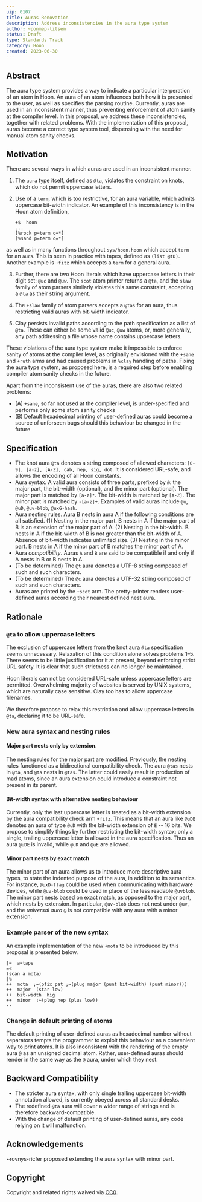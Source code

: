 ```yaml
---
uip: 0107
title: Auras Renovation
description: Address inconsistencies in the aura type system
author: ~ponmep-litsem
status: Draft
type: Standards Track
category: Hoon
created: 2023-06-30
---
```


## Abstract

The aura type system provides a way to indicate a particular interperation of an atom in Hoon. An aura of an atom influences both how it is presented to the user, as well as specifies the parsing routine. Currently, auras are used in an inconsistent manner, thus preventing enforcement of atom sanity at the compiler level. In this proposal, we address these inconsistencies, together with related problems. With the implementation of this proposal, auras become a correct type system tool, dispensing with the need for manual atom sanity checks.

## Motivation

There are several ways in which auras are used in an inconsistent manner.

1. The `aura` type itself, defined as `@ta`, violates the constraint on knots, which do not permit uppercase letters.

2. Use of a `term`, which is too restrictive, for an aura variable, which admits uppercase bit-width indicator.
	An example of this inconsistency is in the Hoon atom definition,
	
	```
	+$  hoon
	...
	[%rock p=term q=*]
	[%sand p=term q=*]
	```
as well as in many functions throughout `sys/hoon.hoon` which accept `term` for an `aura`. This is seen in 		practice 	with tapes, defined as `(list @tD)`. Another example is `+fitz` which accepts a `term` for a general aura.

3. Further, there are two Hoon literals which have uppercase letters in their digit set: `@uc` and `@uw`. The `scot` atom printer returns a `@ta`, and the `slaw` family of atom parsers similarly violates this same constraint, accepting a `@ta` as their string argument.

4. The `+slaw` family of atom parsers accepts a `@tas` for an aura, thus restricting valid auras with bit-width indicator.

5. Clay persists invalid paths according to the path specification as a list of `@ta`. These can either be some valid `@uc`, `@uw` atoms, or, more generally, any path addressing a file whose name contains uppercase letters.

These violations of the aura type system make it impossible to enforce sanity of atoms at the compiler level, as originally envisioned with the `+sane` and `+ruth` arms and had caused problems in `%clay` handling 
of paths. Fixing the aura type system, as proposed here, is a required step before enabling compiler
atom sanity checks in the future. 

Apart from the inconsistent use of the auras, there are also two related problems:

- (A) `+sane`, so far not used at the compiler level, is under-specified and performs only some atom sanity checks
- (B) Default hexadecimal printing of user-defined auras could become a source of unforseen bugs should this behaviour be changed in the future

## Specification
- The knot aura `@ta` denotes a string composed of allowed characters: `[0-9], [a-z], [A-Z], cab, hep, sig, dot`. It is considered URL-safe, and allows the encoding of all Hoon constants.
- Aura syntax. A valid aura consists of three parts, prefixed by `@`: the major part, the bit-width (optional), and the minor part (optional). The major part is matched by `[a-z]*`. The bit-width is matched by `[A-Z]`. The minor part is matched by `-[a-z]+`. Examples of valid auras include `@u`, `@uD`, `@uv-blob`, `@uxG-hash`.
- Aura nesting rules. Aura B nests in aura A if the following conditions are all satisfied. (1) Nesting in the major part. B nests in A if the major part of B is an extension of the major part of A. (2) Nesting in the bit-width. B nests in A if the bit-width of B is not greater than the bit-width of A. Absence of bit-width indicates unlimited size. (3) Nesting in the minor part. B nests in A if the minor part of B matches the minor part of A.
- Aura _compatibility_. Auras `A` and `B` are said to be compatible if and only if A nests in B or B nests in A.
- (To be determined) The `@t` aura denotes a UTF-8 string composed of such and such characters.
- (To be determined) The `@c` aura denotes a UTF-32 string composed of such and such characters.
- Auras are printed by the `+scot` arm. The pretty-printer renders user-defined auras according their
 nearest defined nest aura.

## Rationale

### `@ta` to allow uppercase letters

The exclusion of uppercase letters from the knot aura `@ta` specification seems unnecessary. Relaxation of this condition alone solves problems 1–5. There seems to be little justification for it at present, beyond enforcing strict URL safety. It is clear that such strictness can no longer be maintained.

Hoon literals can not be considered URL-safe unless uppercase letters are permitted. Overwhelming majority of websites is served by UNIX systems, which are naturally case sensitive. Clay too has to allow uppercase filenames.

We therefore propose to relax this restriction and allow uppercase letters in `@ta`, declaring it to be URL-safe.

### New aura syntax and nesting rules

#### Major part nests only by extension.

The nesting rules for the major part are modified. Previously, the nesting rules functioned as a bidirectional compatibility check. The aura `@tas` nests in `@ta`, and `@ta` nests in `@tas`. The latter could easily result in production of mad atoms, since an aura extension could introduce a constraint not present in its parent.

#### Bit-width syntax with alternative nesting behaviour

Currently, only the last uppercase letter is treated as a bit-width extension by the aura compatibility check arm `+fitz`. This means that an aura like `@uDE` denotes an aura of type `@uD` with the bit-width extension of `E` -- 16 bits. We propose to simplify things by further restricting the bit-width syntax: only a single, trailing uppercase letter is allowed in the aura specification. Thus  an aura `@uDE` is invalid, while `@uD` and `@uE` are allowed.

#### Minor part nests by exact match

The minor part of an aura allows us to introduce more descriptive aura types, to state the indented purpose of the aura, in addition to its semantics. For instance, `@uxD-flag` could be used when communicating with hardware devices, while `@uv-blob` could be used in place of the less readable `@uvblob`. The minor part nests based on exact match, as opposed to the major part, which nests by extension. In particular, `@uv-blob` does not nest under `@uv`, and the _universal aura_ `@` is not compatible with any aura with a minor extension. 

### Example parser of the new syntax

An example implementation of the new `+mota` to be introduced by this proposal is presented below.

```
|=  a=tape
=<
(scan a mota)
|%
++  mota  ;~(pfix pat ;~(plug major (punt bit-width) (punt minor)))
++  major  (star low)
++  bit-width  hig
++  minor  ;~(plug hep (plus low))
--
```

### Change in default printing of atoms

The default printing of user-defined auras as hexadecimal number without separators tempts the programmer to exploit this behaviour as a convenient way to print atoms. It is also inconsistent with the rendering of the empty aura `@` as an unsigned decimal atom. Rather, user-defined auras should render in the same way as the `@` aura, under which they nest.

## Backward Compatibility

- The stricter aura syntax, with only single trailing uppercase bit-width annotation allowed, is currently obeyed across all standard desks.
- The redefined `@ta` aura will cover a wider range of strings and is therefore backward-compatible.
- With the change of default printing of user-defined auras, any code relying on it will malfunction.

## Acknowledgements 

~rovnys-ricfer proposed extending the aura syntax with minor part. 

## Copyright

Copyright and related rights waived via [CC0](../LICENSE.md).